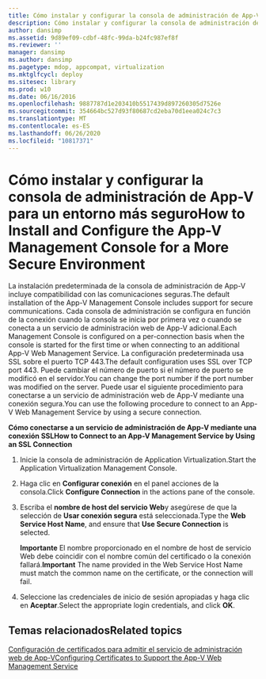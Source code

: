 ```yaml
---
title: Cómo instalar y configurar la consola de administración de App-V para un entorno más seguro
description: Cómo instalar y configurar la consola de administración de App-V para un entorno más seguro
author: dansimp
ms.assetid: 9d89ef09-cdbf-48fc-99da-b24fc987ef8f
ms.reviewer: ''
manager: dansimp
ms.author: dansimp
ms.pagetype: mdop, appcompat, virtualization
ms.mktglfcycl: deploy
ms.sitesec: library
ms.prod: w10
ms.date: 06/16/2016
ms.openlocfilehash: 9887787d1e203410b5517439d897260305d7526e
ms.sourcegitcommit: 354664bc527d93f80687cd2eba70d1eea024c7c3
ms.translationtype: MT
ms.contentlocale: es-ES
ms.lasthandoff: 06/26/2020
ms.locfileid: "10817371"
---
```

# <span data-ttu-id="3d74b-103">Cómo instalar y configurar la consola de administración de App-V para un entorno más seguro</span><span class="sxs-lookup"><span data-stu-id="3d74b-103">How to Install and Configure the App-V Management Console for a More Secure Environment</span></span>


<span data-ttu-id="3d74b-104">La instalación predeterminada de la consola de administración de App-V incluye compatibilidad con las comunicaciones seguras.</span><span class="sxs-lookup"><span data-stu-id="3d74b-104">The default installation of the App-V Management Console includes support for secure communications.</span></span> <span data-ttu-id="3d74b-105">Cada consola de administración se configura en función de la conexión cuando la consola se inicia por primera vez o cuando se conecta a un servicio de administración web de App-V adicional.</span><span class="sxs-lookup"><span data-stu-id="3d74b-105">Each Management Console is configured on a per-connection basis when the console is started for the first time or when connecting to an additional App-V Web Management Service.</span></span> <span data-ttu-id="3d74b-106">La configuración predeterminada usa SSL sobre el puerto TCP 443.</span><span class="sxs-lookup"><span data-stu-id="3d74b-106">The default configuration uses SSL over TCP port 443.</span></span> <span data-ttu-id="3d74b-107">Puede cambiar el número de puerto si el número de puerto se modificó en el servidor.</span><span class="sxs-lookup"><span data-stu-id="3d74b-107">You can change the port number if the port number was modified on the server.</span></span> <span data-ttu-id="3d74b-108">Puede usar el siguiente procedimiento para conectarse a un servicio de administración web de App-V mediante una conexión segura.</span><span class="sxs-lookup"><span data-stu-id="3d74b-108">You can use the following procedure to connect to an App-V Web Management Service by using a secure connection.</span></span>

**<span data-ttu-id="3d74b-109">Cómo conectarse a un servicio de administración de App-V mediante una conexión SSL</span><span class="sxs-lookup"><span data-stu-id="3d74b-109">How to Connect to an App-V Management Service by Using an SSL Connection</span></span>**

1.  <span data-ttu-id="3d74b-110">Inicie la consola de administración de Application Virtualization.</span><span class="sxs-lookup"><span data-stu-id="3d74b-110">Start the Application Virtualization Management Console.</span></span>

2.  <span data-ttu-id="3d74b-111">Haga clic en **Configurar conexión** en el panel acciones de la consola.</span><span class="sxs-lookup"><span data-stu-id="3d74b-111">Click **Configure Connection** in the actions pane of the console.</span></span>

3.  <span data-ttu-id="3d74b-112">Escriba el **nombre de host del servicio Web**y asegúrese de que la selección de **Usar conexión segura** está seleccionada.</span><span class="sxs-lookup"><span data-stu-id="3d74b-112">Type the **Web Service Host Name**, and ensure that **Use Secure Connection** is selected.</span></span>

    <span data-ttu-id="3d74b-113">**Importante**  El nombre proporcionado en el nombre de host de servicio Web debe coincidir con el nombre común del certificado o la conexión fallará.</span><span class="sxs-lookup"><span data-stu-id="3d74b-113">**Important** The name provided in the Web Service Host Name must match the common name on the certificate, or the connection will fail.</span></span>

     

4.  <span data-ttu-id="3d74b-114">Seleccione las credenciales de inicio de sesión apropiadas y haga clic en **Aceptar**.</span><span class="sxs-lookup"><span data-stu-id="3d74b-114">Select the appropriate login credentials, and click **OK**.</span></span>

## <span data-ttu-id="3d74b-115">Temas relacionados</span><span class="sxs-lookup"><span data-stu-id="3d74b-115">Related topics</span></span>


[<span data-ttu-id="3d74b-116">Configuración de certificados para admitir el servicio de administración web de App-V</span><span class="sxs-lookup"><span data-stu-id="3d74b-116">Configuring Certificates to Support the App-V Web Management Service</span></span>](configuring-certificates-to-support-the-app-v-web-management-service.md)

 

 





